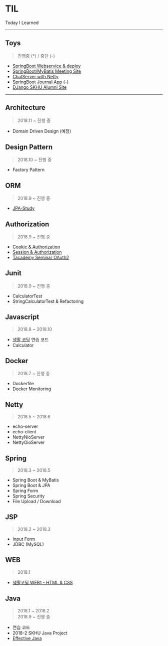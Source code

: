 # TIL
Today I Learned

*****
## Toys
> 진행중 (\*) / 중단 (-)

- [SpringBoot Webservice & deploy](https://github.com/koda93/spring-boot-webservice)  
- [SpringBoot/MyBatis Meeting Site](https://github.com/koda93/Itda)  
- [ChatServer with Netty](https://github.com/koda93/ChatServerWithNetty)  
- [SpringBoot Journal App](https://github.com/koda93/spring-boot-journal) (-)  
- [DJango SKHU Alumni Site](https://github.com/koda93/2016-dbproject)

*****

## Architecture
> 2018.11 ~ 진행 중

- Domain Driven Design (예정)


## Design Pattern
> 2018.10 ~ 진행 중

- Factory Pattern


## ORM
> 2018.9 ~  진행 중

- [JPA-Study](https://github.com/koda93/jpa-study.git)


## Authorization
> 2018.9 ~ 진행 중

- [Cookie & Authorization](https://opentutorials.org/course/3387)
- [Session & Authorization](https://opentutorials.org/course/3400)
- [Tacademy Seminar OAuth2](https://koda93.github.io/토크ON세미나-oauth2/)


## Junit
> 2018.9 ~ 진행 중

- CalculatorTest
- StringCalculatorTest & Refactoring


## Javascript  
> 2018.8 ~ 2018.10

- [생활 코딩](https://opentutorials.org/course/3085) 연습 코드
- Calculator


## Docker  
> 2018.7 ~ 진행 중

- Dockerfile
- Docker Monitoring


## Netty  
> 2018.5 ~ 2018.6

- echo-server
- echo-client
- NettyNioServer
- NettyOioServer


## Spring  
> 2018.3 ~ 2018.5

- Spring Boot & MyBatis
- Spring Boot & JPA
- Spring Form
- Spring Security
- File Upload / Download


## JSP  
> 2018.2 ~ 2018.3

- Input Form
- JDBC (MySQL)

## WEB
> 2018.1

- [생활코딩 WEB1 - HTML & CSS](https://github.com/koda93/web1)

## Java  
> 2018.1 ~ 2018.2  
> 2018.9 ~ 진행 중

- 연습 코드
- 2018-2 SKHU Java Project
- [Effective Java](https://koda93.github.io/tags/#Effective%20Java)
